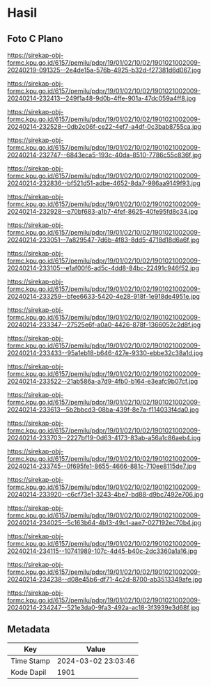 # Hasil

## Foto C Plano

https://sirekap-obj-formc.kpu.go.id/6157/pemilu/pdpr/19/01/02/10/02/1901021002009-20240219-091325--2e4de15a-576b-4925-b32d-f27381d6d067.jpg

https://sirekap-obj-formc.kpu.go.id/6157/pemilu/pdpr/19/01/02/10/02/1901021002009-20240214-232413--249f1a48-9d0b-4ffe-901a-47dc059a4ff8.jpg

https://sirekap-obj-formc.kpu.go.id/6157/pemilu/pdpr/19/01/02/10/02/1901021002009-20240214-232528--0db2c06f-ce22-4ef7-a4df-0c3bab8755ca.jpg

https://sirekap-obj-formc.kpu.go.id/6157/pemilu/pdpr/19/01/02/10/02/1901021002009-20240214-232747--6843eca5-193c-40da-8510-7786c55c836f.jpg

https://sirekap-obj-formc.kpu.go.id/6157/pemilu/pdpr/19/01/02/10/02/1901021002009-20240214-232836--bf521d51-adbe-4652-8da7-986aa9149f93.jpg

https://sirekap-obj-formc.kpu.go.id/6157/pemilu/pdpr/19/01/02/10/02/1901021002009-20240214-232928--e70bf683-a1b7-4fef-8625-40fe95fd8c34.jpg

https://sirekap-obj-formc.kpu.go.id/6157/pemilu/pdpr/19/01/02/10/02/1901021002009-20240214-233051--7a829547-7d6b-4f83-8dd5-4718d18d6a6f.jpg

https://sirekap-obj-formc.kpu.go.id/6157/pemilu/pdpr/19/01/02/10/02/1901021002009-20240214-233105--e1af00f6-ad5c-4dd8-84bc-22491c946f52.jpg

https://sirekap-obj-formc.kpu.go.id/6157/pemilu/pdpr/19/01/02/10/02/1901021002009-20240214-233259--bfee6633-5420-4e28-918f-1e918de4951e.jpg

https://sirekap-obj-formc.kpu.go.id/6157/pemilu/pdpr/19/01/02/10/02/1901021002009-20240214-233347--27525e6f-a0a0-4426-878f-1366052c2d8f.jpg

https://sirekap-obj-formc.kpu.go.id/6157/pemilu/pdpr/19/01/02/10/02/1901021002009-20240214-233433--95a1eb18-b646-427e-9330-ebbe32c38a1d.jpg

https://sirekap-obj-formc.kpu.go.id/6157/pemilu/pdpr/19/01/02/10/02/1901021002009-20240214-233522--21ab586a-a7d9-4fb0-b164-e3eafc9b07cf.jpg

https://sirekap-obj-formc.kpu.go.id/6157/pemilu/pdpr/19/01/02/10/02/1901021002009-20240214-233613--5b2bbcd3-08ba-439f-8e7a-f114033f4da0.jpg

https://sirekap-obj-formc.kpu.go.id/6157/pemilu/pdpr/19/01/02/10/02/1901021002009-20240214-233703--2227bf19-0d63-4173-83ab-a56a1c86aeb4.jpg

https://sirekap-obj-formc.kpu.go.id/6157/pemilu/pdpr/19/01/02/10/02/1901021002009-20240214-233745--0f695fe1-8655-4666-881c-710ee8115de7.jpg

https://sirekap-obj-formc.kpu.go.id/6157/pemilu/pdpr/19/01/02/10/02/1901021002009-20240214-233920--c6cf73e1-3243-4be7-bd88-d9bc7492e706.jpg

https://sirekap-obj-formc.kpu.go.id/6157/pemilu/pdpr/19/01/02/10/02/1901021002009-20240214-234025--5c163b64-4b13-49c1-aae7-027192ec70b4.jpg

https://sirekap-obj-formc.kpu.go.id/6157/pemilu/pdpr/19/01/02/10/02/1901021002009-20240214-234115--10741989-107c-4d45-b40c-2dc3360a1a16.jpg

https://sirekap-obj-formc.kpu.go.id/6157/pemilu/pdpr/19/01/02/10/02/1901021002009-20240214-234238--d08e45b6-df71-4c2d-8700-ab3513349afe.jpg

https://sirekap-obj-formc.kpu.go.id/6157/pemilu/pdpr/19/01/02/10/02/1901021002009-20240214-234247--521e3da0-9fa3-492a-ac18-3f3939e3d68f.jpg


## Metadata

| Key        | Value               |
| ---------- | ------------------- |
| Time Stamp | 2024-03-02 23:03:46 |
| Kode Dapil | 1901                |



